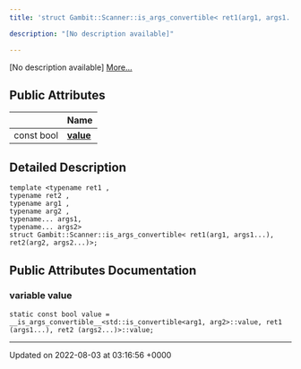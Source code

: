 ```yaml
---
title: 'struct Gambit::Scanner::is_args_convertible< ret1(arg1, args1...), ret2(arg2, args2...)>'

description: "[No description available]"

---
```









[No description available] [More...](#detailed-description)

## Public Attributes

|                | Name           |
| -------------- | -------------- |
| const bool | **[value](/documentation/code/gambit_sphinx/classes/structgambit_1_1scanner_1_1is__args__convertible_3_01ret1_07arg1_00_01args1_8_8_8_08_00_01ret2_07arg2_00_01args2_8_8_8_08_4/#variable-value)**  |

## Detailed Description

```
template <typename ret1 ,
typename ret2 ,
typename arg1 ,
typename arg2 ,
typename... args1,
typename... args2>
struct Gambit::Scanner::is_args_convertible< ret1(arg1, args1...), ret2(arg2, args2...)>;
```

## Public Attributes Documentation

### variable value

```
static const bool value = __is_args_convertible__<std::is_convertible<arg1, arg2>::value, ret1 (args1...), ret2 (args2...)>::value;
```


-------------------------------

Updated on 2022-08-03 at 03:16:56 +0000